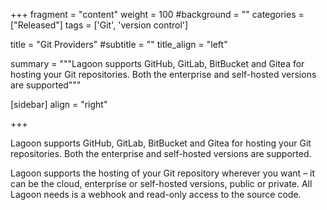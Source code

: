 +++
fragment = "content"
weight = 100
#background = ""
categories = ["Released"]
tags = ['Git', 'version control']

title = "Git Providers"
#subtitle = ""
title_align = "left"

summary = """Lagoon supports GitHub, GitLab, BitBucket and Gitea for hosting your Git repositories. Both the enterprise and self-hosted versions are supported"""

[sidebar]
  align = "right"

+++

Lagoon supports GitHub, GitLab, BitBucket and Gitea for hosting your Git repositories. Both the enterprise and self-hosted versions are supported.

Lagoon supports the hosting of your Git repository wherever you want – it can be the cloud, enterprise or self-hosted versions, public or private. All Lagoon needs is a webhook and read-only access to the source code.

